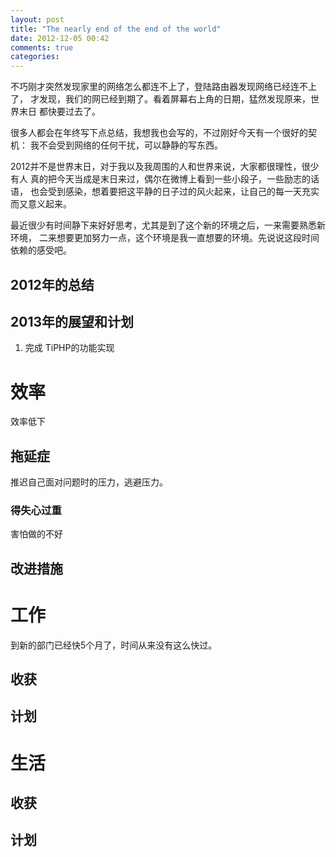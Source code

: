 ```yaml
---
layout: post
title: "The nearly end of the end of the world"
date: 2012-12-05 00:42
comments: true
categories: 
---
```


不巧刚才突然发现家里的网络怎么都连不上了，登陆路由器发现网络已经连不上了，
才发现，我们的网已经到期了。看着屏幕右上角的日期，猛然发现原来，世界末日
都快要过去了。

很多人都会在年终写下点总结，我想我也会写的，不过刚好今天有一个很好的契机：
我不会受到网络的任何干扰，可以静静的写东西。

2012并不是世界末日，对于我以及我周围的人和世界来说，大家都很理性，很少有人
真的把今天当成是末日来过，偶尔在微博上看到一些小段子，一些励志的话语，
也会受到感染，想着要把这平静的日子过的风火起来，让自己的每一天充实而又意义起来。

最近很少有时间静下来好好思考，尤其是到了这个新的环境之后，一来需要熟悉新环境，
二来想要更加努力一点，这个环境是我一直想要的环境。先说说这段时间依赖的感受吧。

## 2012年的总结

## 2013年的展望和计划

1. 完成 TiPHP的功能实现

# 效率
效率低下

## 拖延症
推迟自己面对问题时的压力，逃避压力。

### 得失心过重
害怕做的不好

## 改进措施

# 工作
到新的部门已经快5个月了，时间从来没有这么快过。

## 收获

## 计划

# 生活

## 收获

## 计划
